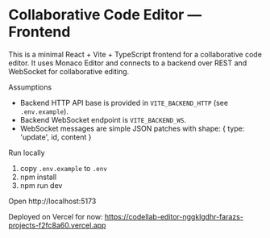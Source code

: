 # Collaborative Code Editor — Frontend

This is a minimal React + Vite + TypeScript frontend for a collaborative code editor. It uses Monaco Editor and connects to a backend over REST and WebSocket for collaborative editing.

Assumptions
- Backend HTTP API base is provided in `VITE_BACKEND_HTTP` (see `.env.example`).
- Backend WebSocket endpoint is `VITE_BACKEND_WS`.
- WebSocket messages are simple JSON patches with shape: { type: 'update', id, content }

Run locally

1. copy `.env.example` to `.env`
2. npm install
3. npm run dev

Open http://localhost:5173

Deployed on Vercel for now: https://codellab-editor-nggklgdhr-farazs-projects-f2fc8a60.vercel.app
